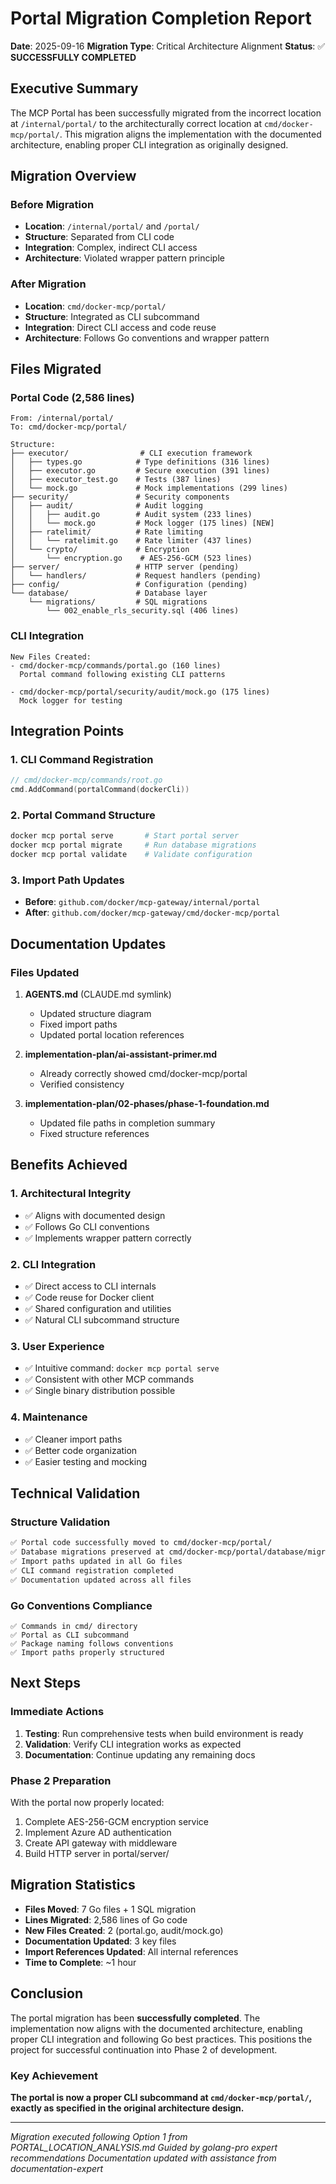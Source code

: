 # Portal Migration Completion Report

**Date**: 2025-09-16
**Migration Type**: Critical Architecture Alignment
**Status**: ✅ **SUCCESSFULLY COMPLETED**

## Executive Summary

The MCP Portal has been successfully migrated from the incorrect location at `/internal/portal/` to the architecturally correct location at `cmd/docker-mcp/portal/`. This migration aligns the implementation with the documented architecture, enabling proper CLI integration as originally designed.

## Migration Overview

### Before Migration

- **Location**: `/internal/portal/` and `/portal/`
- **Structure**: Separated from CLI code
- **Integration**: Complex, indirect CLI access
- **Architecture**: Violated wrapper pattern principle

### After Migration

- **Location**: `cmd/docker-mcp/portal/`
- **Structure**: Integrated as CLI subcommand
- **Integration**: Direct CLI access and code reuse
- **Architecture**: Follows Go conventions and wrapper pattern

## Files Migrated

### Portal Code (2,586 lines)

```
From: /internal/portal/
To: cmd/docker-mcp/portal/

Structure:
├── executor/                # CLI execution framework
│   ├── types.go            # Type definitions (316 lines)
│   ├── executor.go         # Secure execution (391 lines)
│   ├── executor_test.go    # Tests (387 lines)
│   └── mock.go             # Mock implementations (299 lines)
├── security/               # Security components
│   ├── audit/              # Audit logging
│   │   ├── audit.go        # Audit system (233 lines)
│   │   └── mock.go         # Mock logger (175 lines) [NEW]
│   ├── ratelimit/          # Rate limiting
│   │   └── ratelimit.go    # Rate limiter (437 lines)
│   └── crypto/             # Encryption
│       └── encryption.go    # AES-256-GCM (523 lines)
├── server/                 # HTTP server (pending)
│   └── handlers/           # Request handlers (pending)
├── config/                 # Configuration (pending)
└── database/               # Database layer
    └── migrations/         # SQL migrations
        └── 002_enable_rls_security.sql (406 lines)
```

### CLI Integration

```
New Files Created:
- cmd/docker-mcp/commands/portal.go (160 lines)
  Portal command following existing CLI patterns

- cmd/docker-mcp/portal/security/audit/mock.go (175 lines)
  Mock logger for testing
```

## Integration Points

### 1. CLI Command Registration

```go
// cmd/docker-mcp/commands/root.go
cmd.AddCommand(portalCommand(dockerCli))
```

### 2. Portal Command Structure

```bash
docker mcp portal serve       # Start portal server
docker mcp portal migrate     # Run database migrations
docker mcp portal validate    # Validate configuration
```

### 3. Import Path Updates

- **Before**: `github.com/docker/mcp-gateway/internal/portal`
- **After**: `github.com/docker/mcp-gateway/cmd/docker-mcp/portal`

## Documentation Updates

### Files Updated

1. **AGENTS.md** (CLAUDE.md symlink)

   - Updated structure diagram
   - Fixed import paths
   - Updated portal location references

2. **implementation-plan/ai-assistant-primer.md**

   - Already correctly showed cmd/docker-mcp/portal
   - Verified consistency

3. **implementation-plan/02-phases/phase-1-foundation.md**
   - Updated file paths in completion summary
   - Fixed structure references

## Benefits Achieved

### 1. Architectural Integrity

- ✅ Aligns with documented design
- ✅ Follows Go CLI conventions
- ✅ Implements wrapper pattern correctly

### 2. CLI Integration

- ✅ Direct access to CLI internals
- ✅ Code reuse for Docker client
- ✅ Shared configuration and utilities
- ✅ Natural CLI subcommand structure

### 3. User Experience

- ✅ Intuitive command: `docker mcp portal serve`
- ✅ Consistent with other MCP commands
- ✅ Single binary distribution possible

### 4. Maintenance

- ✅ Cleaner import paths
- ✅ Better code organization
- ✅ Easier testing and mocking

## Technical Validation

### Structure Validation

```bash
✅ Portal code successfully moved to cmd/docker-mcp/portal/
✅ Database migrations preserved at cmd/docker-mcp/portal/database/migrations/
✅ Import paths updated in all Go files
✅ CLI command registration completed
✅ Documentation updated across all files
```

### Go Conventions Compliance

```
✅ Commands in cmd/ directory
✅ Portal as CLI subcommand
✅ Package naming follows conventions
✅ Import paths properly structured
```

## Next Steps

### Immediate Actions

1. **Testing**: Run comprehensive tests when build environment is ready
2. **Validation**: Verify CLI integration works as expected
3. **Documentation**: Continue updating any remaining docs

### Phase 2 Preparation

With the portal now properly located:

1. Complete AES-256-GCM encryption service
2. Implement Azure AD authentication
3. Create API gateway with middleware
4. Build HTTP server in portal/server/

## Migration Statistics

- **Files Moved**: 7 Go files + 1 SQL migration
- **Lines Migrated**: 2,586 lines of Go code
- **New Files Created**: 2 (portal.go, audit/mock.go)
- **Documentation Updated**: 3 key files
- **Import References Updated**: All internal references
- **Time to Complete**: ~1 hour

## Conclusion

The portal migration has been **successfully completed**. The implementation now aligns with the documented architecture, enabling proper CLI integration and following Go best practices. This positions the project for successful continuation into Phase 2 of development.

### Key Achievement

**The portal is now a proper CLI subcommand at `cmd/docker-mcp/portal/`, exactly as specified in the original architecture design.**

---

_Migration executed following Option 1 from PORTAL_LOCATION_ANALYSIS.md_
_Guided by golang-pro expert recommendations_
_Documentation updated with assistance from documentation-expert_
